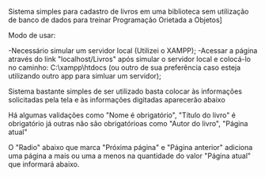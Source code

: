Sistema simples para cadastro de livros em uma biblioteca sem utilização de banco de dados para treinar Programação Orietada a Objetos]

Modo de usar:

-Necessário simular um servidor local (Utilizei o XAMPP);
-Acessar a página através do link "localhost/Livros" após simular o servidor local e colocá-lo no caminho: C:\xampp\htdocs (ou outro de sua preferência caso
 esteja utilizando outro app para simluar um servidor);

Sistema bastante simples de ser utilizado basta colocar às informações solicitadas pela tela e às informações digitadas aparecerão abaixo

Há algumas validações como "Nome é obrigatório", "Título do livro" é obrigatório já outras não são obrigatórioas como "Autor do livro", "Página atual"

O "Radio" abaixo que marca "Próxima página" e "Página anterior" adiciona uma página a mais ou uma a menos na quantidade do valor "Página atual" que informará
abaixo.

